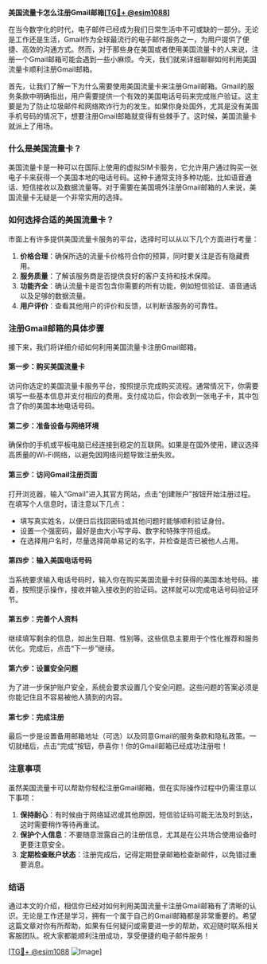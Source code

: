 **美国流量卡怎么注册Gmail邮箱[[TG💪+ @esim1088](https://t.me/s/esim1088)]**

在当今数字化的时代，电子邮件已经成为我们日常生活中不可或缺的一部分。无论是工作还是生活，Gmail作为全球最流行的电子邮件服务之一，为用户提供了便捷、高效的沟通方式。然而，对于那些身在美国或者使用美国流量卡的人来说，注册一个Gmail邮箱可能会遇到一些小麻烦。今天，我们就来详细聊聊如何利用美国流量卡顺利注册Gmail邮箱。

首先，让我们了解一下为什么需要使用美国流量卡来注册Gmail邮箱。Gmail的服务条款中明确指出，用户需要提供一个有效的美国电话号码来完成账户验证。这主要是为了防止垃圾邮件和网络欺诈行为的发生。如果你身处国外，尤其是没有美国手机号码的情况下，想要注册Gmail邮箱就变得有些棘手了。这时候，美国流量卡就派上了用场。

### **什么是美国流量卡？**

美国流量卡是一种可以在国际上使用的虚拟SIM卡服务，它允许用户通过购买一张电子卡来获得一个美国本地的电话号码。这种卡通常支持多种功能，比如语音通话、短信接收以及数据流量等。对于需要在美国境外注册Gmail邮箱的人来说，美国流量卡无疑是一个非常实用的选择。

### **如何选择合适的美国流量卡？**

市面上有许多提供美国流量卡服务的平台，选择时可以从以下几个方面进行考量：

1. **价格合理**：确保所选的流量卡价格符合你的预算，同时要关注是否有隐藏费用。
2. **服务质量**：了解该服务商是否提供良好的客户支持和技术保障。
3. **功能齐全**：确认流量卡是否包含你需要的所有功能，例如短信验证、语音通话以及足够的数据流量。
4. **用户评价**：查看其他用户的评价和反馈，以判断该服务的可靠性。

### **注册Gmail邮箱的具体步骤**

接下来，我们将详细介绍如何利用美国流量卡注册Gmail邮箱。

#### **第一步：购买美国流量卡**
访问你选定的美国流量卡服务平台，按照提示完成购买流程。通常情况下，你需要填写一些基本信息并支付相应的费用。支付成功后，你会收到一张电子卡，其中包含了你的美国本地电话号码。

#### **第二步：准备设备与网络环境**
确保你的手机或平板电脑已经连接到稳定的互联网。如果是在国外使用，建议选择高质量的Wi-Fi网络，以避免因网络问题导致注册失败。

#### **第三步：访问Gmail注册页面**
打开浏览器，输入“Gmail”进入其官方网站，点击“创建账户”按钮开始注册过程。在填写个人信息时，请注意以下几点：
- 填写真实姓名，以便日后找回密码或其他问题时能够顺利验证身份。
- 设置一个强密码，最好是由大小写字母、数字和特殊字符组成。
- 在选择用户名时，尽量选择简单易记的名字，并检查是否已被他人占用。

#### **第四步：输入美国电话号码**
当系统要求输入电话号码时，输入你在购买美国流量卡时获得的美国本地号码。接着，按照提示操作，接收并输入接收到的验证码。这样就可以完成电话号码验证环节。

#### **第五步：完善个人资料**
继续填写剩余的信息，如出生日期、性别等。这些信息主要用于个性化推荐和服务优化。完成后，点击“下一步”继续。

#### **第六步：设置安全问题**
为了进一步保护账户安全，系统会要求设置几个安全问题。这些问题的答案必须是你能记住且不容易被他人猜到的内容。

#### **第七步：完成注册**
最后一步是设置备用邮箱地址（可选）以及同意Gmail的服务条款和隐私政策。一切就绪后，点击“完成”按钮，恭喜你！你的Gmail邮箱已经成功注册啦！

### **注意事项**

虽然美国流量卡可以帮助你轻松注册Gmail邮箱，但在实际操作过程中仍需注意以下事项：

1. **保持耐心**：有时候由于网络延迟或其他原因，短信验证码可能无法及时到达，这时需要稍作等待再重试。
2. **保护个人信息**：不要随意泄露自己的注册信息，尤其是在公共场合使用设备时更要注意安全。
3. **定期检查账户状态**：注册完成后，记得定期登录邮箱检查新邮件，以免错过重要消息。

### **结语**

通过本文的介绍，相信你已经对如何利用美国流量卡注册Gmail邮箱有了清晰的认识。无论是工作还是学习，拥有一个属于自己的Gmail邮箱都是非常重要的。希望这篇文章对你有所帮助，如果有任何疑问或需要进一步的帮助，欢迎随时联系相关客服团队。祝大家都能顺利注册成功，享受便捷的电子邮件服务！

[[TG💪+ @esim1088](https://t.me/s/esim1088) ![Image](https://i.postimg.cc/4NQfJmqS/Snipaste-2025-05-13-00-14-12.png)]